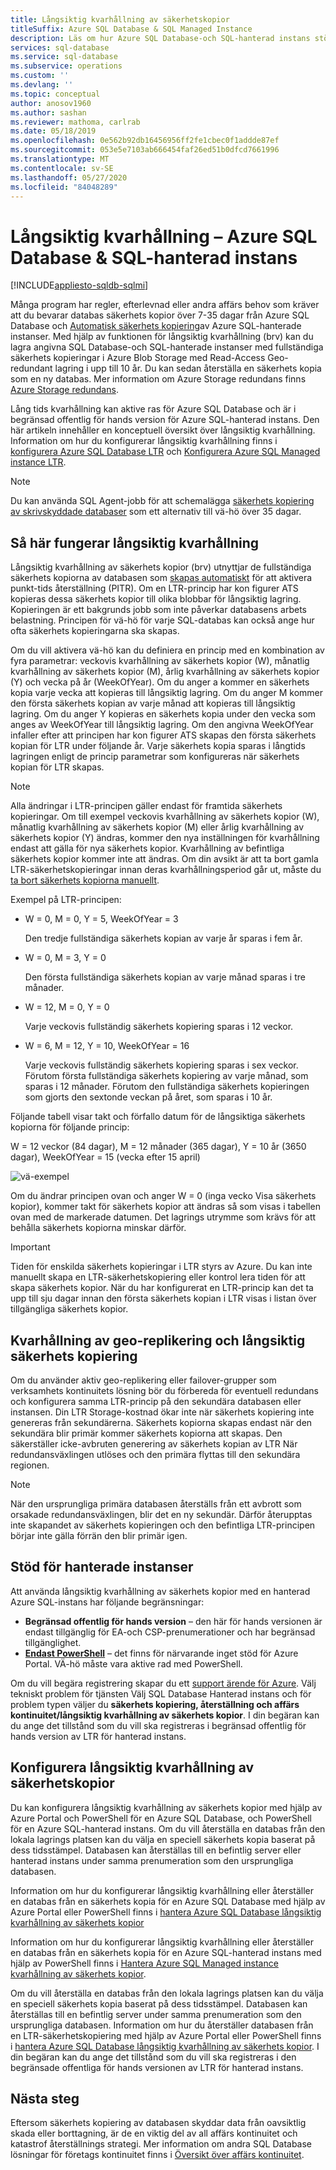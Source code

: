 ```yaml
---
title: Långsiktig kvarhållning av säkerhetskopior
titleSuffix: Azure SQL Database & SQL Managed Instance
description: Läs om hur Azure SQL Database-och SQL-hanterad instans stöder lagring av fullständiga säkerhets kopior av databaser i upp till 10 år via principen för långsiktig kvarhållning.
services: sql-database
ms.service: sql-database
ms.subservice: operations
ms.custom: ''
ms.devlang: ''
ms.topic: conceptual
author: anosov1960
ms.author: sashan
ms.reviewer: mathoma, carlrab
ms.date: 05/18/2019
ms.openlocfilehash: 0e562b92db16456956ff2fe1cbec0f1addde87ef
ms.sourcegitcommit: 053e5e7103ab666454faf26ed51b0dfcd7661996
ms.translationtype: MT
ms.contentlocale: sv-SE
ms.lasthandoff: 05/27/2020
ms.locfileid: "84048289"
---
```

# <a name="long-term-retention---azure-sql-database--sql-managed-instance"></a>Långsiktig kvarhållning – Azure SQL Database & SQL-hanterad instans
[!INCLUDE[appliesto-sqldb-sqlmi](../includes/appliesto-sqldb-sqlmi.md)]

Många program har regler, efterlevnad eller andra affärs behov som kräver att du bevarar databas säkerhets kopior över 7-35 dagar från Azure SQL Database och [Automatisk säkerhets kopiering](automated-backups-overview.md)av Azure SQL-hanterade instanser. Med hjälp av funktionen för långsiktig kvarhållning (brv) kan du lagra angivna SQL Database-och SQL-hanterade instanser med fullständiga säkerhets kopieringar i Azure Blob Storage med Read-Access Geo-redundant lagring i upp till 10 år. Du kan sedan återställa en säkerhets kopia som en ny databas. Mer information om Azure Storage redundans finns [Azure Storage redundans](../../storage/common/storage-redundancy.md). 

Lång tids kvarhållning kan aktive ras för Azure SQL Database och är i begränsad offentlig för hands version för Azure SQL-hanterad instans. Den här artikeln innehåller en konceptuell översikt över långsiktig kvarhållning. Information om hur du konfigurerar långsiktig kvarhållning finns i [konfigurera Azure SQL Database LTR](long-term-backup-retention-configure.md) och [Konfigurera Azure SQL Managed instance LTR](../managed-instance/long-term-backup-retention-configure.md). 

> [!NOTE]
> Du kan använda SQL Agent-jobb för att schemalägga [säkerhets kopiering av skrivskyddade databaser](https://docs.microsoft.com/sql/relational-databases/backup-restore/copy-only-backups-sql-server) som ett alternativ till vä-hö över 35 dagar.


## <a name="how-long-term-retention-works"></a>Så här fungerar långsiktig kvarhållning
     
Långsiktig kvarhållning av säkerhets kopior (brv) utnyttjar de fullständiga säkerhets kopiorna av databasen som [skapas automatiskt](automated-backups-overview.md) för att aktivera punkt-tids återställning (PITR). Om en LTR-princip har kon figurer ATS kopieras dessa säkerhets kopior till olika blobbar för långsiktig lagring. Kopieringen är ett bakgrunds jobb som inte påverkar databasens arbets belastning. Principen för vä-hö för varje SQL-databas kan också ange hur ofta säkerhets kopieringarna ska skapas.

Om du vill aktivera vä-hö kan du definiera en princip med en kombination av fyra parametrar: veckovis kvarhållning av säkerhets kopior (W), månatlig kvarhållning av säkerhets kopior (M), årlig kvarhållning av säkerhets kopior (Y) och vecka på år (WeekOfYear). Om du anger a kommer en säkerhets kopia varje vecka att kopieras till långsiktig lagring. Om du anger M kommer den första säkerhets kopian av varje månad att kopieras till långsiktig lagring. Om du anger Y kopieras en säkerhets kopia under den vecka som anges av WeekOfYear till långsiktig lagring. Om den angivna WeekOfYear infaller efter att principen har kon figurer ATS skapas den första säkerhets kopian för LTR under följande år. Varje säkerhets kopia sparas i långtids lagringen enligt de princip parametrar som konfigureras när säkerhets kopian för LTR skapas.

> [!NOTE]
> Alla ändringar i LTR-principen gäller endast för framtida säkerhets kopieringar. Om till exempel veckovis kvarhållning av säkerhets kopior (W), månatlig kvarhållning av säkerhets kopior (M) eller årlig kvarhållning av säkerhets kopior (Y) ändras, kommer den nya inställningen för kvarhållning endast att gälla för nya säkerhets kopior. Kvarhållning av befintliga säkerhets kopior kommer inte att ändras. Om din avsikt är att ta bort gamla LTR-säkerhetskopieringar innan deras kvarhållningsperiod går ut, måste du [ta bort säkerhets kopiorna manuellt](https://docs.microsoft.com/azure/sql-database/sql-database-long-term-backup-retention-configure#delete-ltr-backups).
> 

Exempel på LTR-principen:

-  W = 0, M = 0, Y = 5, WeekOfYear = 3

   Den tredje fullständiga säkerhets kopian av varje år sparas i fem år.
   
- W = 0, M = 3, Y = 0

   Den första fullständiga säkerhets kopian av varje månad sparas i tre månader.

- W = 12, M = 0, Y = 0

   Varje veckovis fullständig säkerhets kopiering sparas i 12 veckor.

- W = 6, M = 12, Y = 10, WeekOfYear = 16

   Varje veckovis fullständig säkerhets kopiering sparas i sex veckor. Förutom första fullständiga säkerhets kopiering av varje månad, som sparas i 12 månader. Förutom den fullständiga säkerhets kopieringen som gjorts den sextonde veckan på året, som sparas i 10 år. 

Följande tabell visar takt och förfallo datum för de långsiktiga säkerhets kopiorna för följande princip:

W = 12 veckor (84 dagar), M = 12 månader (365 dagar), Y = 10 år (3650 dagar), WeekOfYear = 15 (vecka efter 15 april)

   ![vä-exempel](./media/long-term-retention-overview/ltr-example.png)


Om du ändrar principen ovan och anger W = 0 (inga vecko Visa säkerhets kopior), kommer takt för säkerhets kopior att ändras så som visas i tabellen ovan med de markerade datumen. Det lagrings utrymme som krävs för att behålla säkerhets kopiorna minskar därför. 

> [!IMPORTANT]
> Tiden för enskilda säkerhets kopieringar i LTR styrs av Azure. Du kan inte manuellt skapa en LTR-säkerhetskopiering eller kontrol lera tiden för att skapa säkerhets kopior. När du har konfigurerat en LTR-princip kan det ta upp till sju dagar innan den första säkerhets kopian i LTR visas i listan över tillgängliga säkerhets kopior.  


## <a name="geo-replication-and-long-term-backup-retention"></a>Kvarhållning av geo-replikering och långsiktig säkerhets kopiering

Om du använder aktiv geo-replikering eller failover-grupper som verksamhets kontinuitets lösning bör du förbereda för eventuell redundans och konfigurera samma LTR-princip på den sekundära databasen eller instansen. Din LTR Storage-kostnad ökar inte när säkerhets kopiering inte genereras från sekundärerna. Säkerhets kopiorna skapas endast när den sekundära blir primär kommer säkerhets kopiorna att skapas. Den säkerställer icke-avbruten generering av säkerhets kopian av LTR När redundansväxlingen utlöses och den primära flyttas till den sekundära regionen. 

> [!NOTE]
> När den ursprungliga primära databasen återställs från ett avbrott som orsakade redundansväxlingen, blir det en ny sekundär. Därför återupptas inte skapandet av säkerhets kopieringen och den befintliga LTR-principen börjar inte gälla förrän den blir primär igen. 

## <a name="managed-instance-support"></a>Stöd för hanterade instanser

Att använda långsiktig kvarhållning av säkerhets kopior med en hanterad Azure SQL-instans har följande begränsningar:

- **Begränsad offentlig för hands version** – den här för hands versionen är endast tillgänglig för EA-och CSP-prenumerationer och har begränsad tillgänglighet.  
- [**Endast PowerShell**](../managed-instance/long-term-backup-retention-configure.md) – det finns för närvarande inget stöd för Azure Portal. VÄ-hö måste vara aktive rad med PowerShell. 

Om du vill begära registrering skapar du ett [support ärende för Azure](https://azure.microsoft.com/support/create-ticket/). Välj tekniskt problem för tjänsten Välj SQL Database Hanterad instans och för problem typen väljer du **säkerhets kopiering, återställning och affärs kontinuitet/långsiktig kvarhållning av säkerhets kopior**. I din begäran kan du ange det tillstånd som du vill ska registreras i begränsad offentlig för hands version av LTR för hanterad instans.

## <a name="configure-long-term-backup-retention"></a>Konfigurera långsiktig kvarhållning av säkerhetskopior

Du kan konfigurera långsiktig kvarhållning av säkerhets kopior med hjälp av Azure Portal och PowerShell för en Azure SQL Database, och PowerShell för en Azure SQL-hanterad instans. Om du vill återställa en databas från den lokala lagrings platsen kan du välja en speciell säkerhets kopia baserat på dess tidsstämpel. Databasen kan återställas till en befintlig server eller hanterad instans under samma prenumeration som den ursprungliga databasen.

Information om hur du konfigurerar långsiktig kvarhållning eller återställer en databas från en säkerhets kopia för en Azure SQL Database med hjälp av Azure Portal eller PowerShell finns i [hantera Azure SQL Database långsiktig kvarhållning av säkerhets kopior](long-term-backup-retention-configure.md)

Information om hur du konfigurerar långsiktig kvarhållning eller återställer en databas från en säkerhets kopia för en Azure SQL-hanterad instans med hjälp av PowerShell finns i [Hantera Azure SQL Managed instance kvarhållning av säkerhets kopior](../managed-instance/long-term-backup-retention-configure.md). 

Om du vill återställa en databas från den lokala lagrings platsen kan du välja en speciell säkerhets kopia baserat på dess tidsstämpel. Databasen kan återställas till en befintlig server under samma prenumeration som den ursprungliga databasen. Information om hur du återställer databasen från en LTR-säkerhetskopiering med hjälp av Azure Portal eller PowerShell finns i [hantera Azure SQL Database långsiktig kvarhållning av säkerhets kopior](long-term-backup-retention-configure.md). I din begäran kan du ange det tillstånd som du vill ska registreras i den begränsade offentliga för hands versionen av LTR för hanterad instans.

## <a name="next-steps"></a>Nästa steg

Eftersom säkerhets kopiering av databasen skyddar data från oavsiktlig skada eller borttagning, är de en viktig del av all affärs kontinuitet och katastrof återställnings strategi. Mer information om andra SQL Database lösningar för företags kontinuitet finns i [Översikt över affärs kontinuitet](business-continuity-high-availability-disaster-recover-hadr-overview.md).
